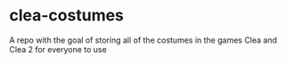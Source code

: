 # clea-costumes
A repo with the goal of storing all of the costumes in the games Clea and Clea 2 for everyone to use
